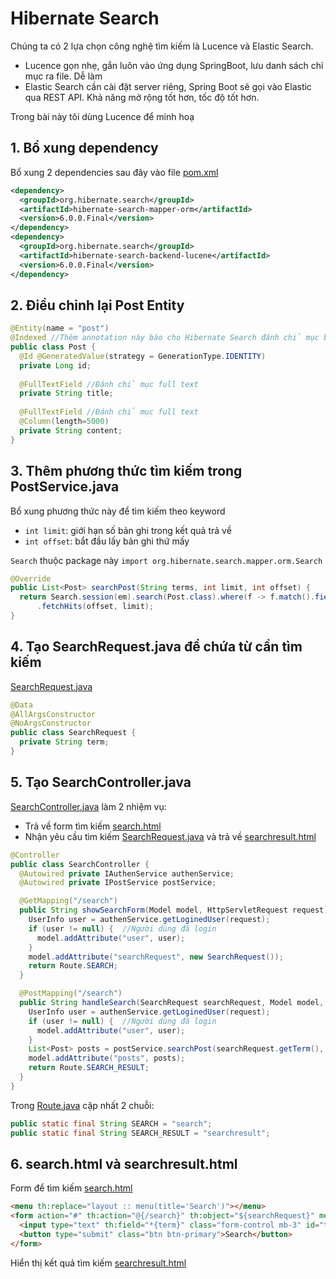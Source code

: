 # Hibernate Search

Chúng ta có 2 lựa chọn công nghệ tìm kiếm là Lucence và Elastic Search.

- Lucence gọn nhẹ, gắn luôn vào ứng dụng SpringBoot, lưu danh sách chỉ mục ra file. Dễ làm
- Elastic Search cần cài đặt server riêng, Spring Boot sẽ gọi vào Elastic qua REST API. Khả năng mở rộng tốt hơn, tốc độ tốt hơn.

Trong bài này tôi dùng Lucence để minh hoạ

## 1. Bổ xung dependency 

Bổ xung 2 dependencies sau đây vào file [pom.xml](pom.xml)
```xml
<dependency>
  <groupId>org.hibernate.search</groupId>
  <artifactId>hibernate-search-mapper-orm</artifactId>
  <version>6.0.0.Final</version>
</dependency>
<dependency>
  <groupId>org.hibernate.search</groupId>
  <artifactId>hibernate-search-backend-lucene</artifactId>
  <version>6.0.0.Final</version>
</dependency>
```
## 2. Điều chỉnh lại Post Entity
```java
@Entity(name = "post")
@Indexed //Thêm annotation này báo cho Hibernate Search đánh chỉ mục bảng này
public class Post { 
  @Id @GeneratedValue(strategy = GenerationType.IDENTITY)
  private Long id;
  
  @FullTextField //Đánh chỉ mục full text
  private String title;
  
  @FullTextField //Đánh chỉ mục full text
  @Column(length=5000)
  private String content;
}
```

## 3. Thêm phương thức tìm kiếm trong PostService.java
Bổ xung phương thức này để tìm kiếm theo keyword
- ```int limit```: giới hạn số bản ghi trong kết quả trả về
- ```int offset```: bắt đầu lấy bản ghi thứ mấy

```Search``` thuộc package này ```import org.hibernate.search.mapper.orm.Search```
```java
@Override
public List<Post> searchPost(String terms, int limit, int offset) {
  return Search.session(em).search(Post.class).where(f -> f.match().fields("title", "content").matching(terms))
      .fetchHits(offset, limit);
}
```
## 4. Tạo SearchRequest.java để chứa từ cần tìm kiếm
[SearchRequest.java](src/main/java/vn/techmaster/blog/controller/request/SearchRequest.java)
```java
@Data
@AllArgsConstructor
@NoArgsConstructor
public class SearchRequest {
  private String term;
}
```
## 5. Tạo SearchController.java
[SearchController.java](src/main/java/vn/techmaster/blog/controller/SearchController.java) làm 2 nhiệm vụ:

- Trả về form tìm kiếm [search.html](src/main/resources/templates/search.html)
- Nhận yêu cầu tìm kiếm [SearchRequest.java](src/main/java/vn/techmaster/blog/controller/request/SearchRequest.java) và trả về [searchresult.html](src/main/resources/templates/searchresult.html)
```java
@Controller
public class SearchController {
  @Autowired private IAuthenService authenService;
  @Autowired private IPostService postService;

  @GetMapping("/search")
  public String showSearchForm(Model model, HttpServletRequest request) {
    UserInfo user = authenService.getLoginedUser(request);    
    if (user != null) {  //Người dùng đã login      
      model.addAttribute("user", user);
    }
    model.addAttribute("searchRequest", new SearchRequest());
    return Route.SEARCH;
  }

  @PostMapping("/search")
  public String handleSearch(SearchRequest searchRequest, Model model,  HttpServletRequest request) {
    UserInfo user = authenService.getLoginedUser(request);    
    if (user != null) {  //Người dùng đã login      
      model.addAttribute("user", user);
    }
    List<Post> posts = postService.searchPost(searchRequest.getTerm(), 5, 0);
    model.addAttribute("posts", posts);
    return Route.SEARCH_RESULT;
  }
}
```

Trong [Route.java](src/main/java/vn/techmaster/blog/controller/Route.java) cập nhất 2 chuỗi:
```java
public static final String SEARCH = "search";
public static final String SEARCH_RESULT = "searchresult";
```
## 6. search.html và searchresult.html
Form để tìm kiếm [search.html](src/main/resources/templates/search.html)
```html
<menu th:replace="layout :: menu(title='Search')"></menu>
<form action="#" th:action="@{/search}" th:object="${searchRequest}" method="post">
  <input type="text" th:field="*{term}" class="form-control mb-3" id="term" placeholder="term to search">
  <button type="submit" class="btn btn-primary">Search</button>
</form>
```
Hiển thị kết quả tìm kiếm [searchresult.html](src/main/resources/templates/searchresult.html)
